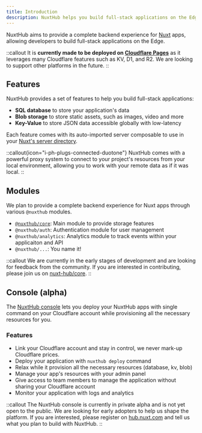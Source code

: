 ```yaml
---
title: Introduction
description: NuxtHub helps you build full-stack applications on the Edge.
---
```


NuxtHub aims to provide a complete backend experience for [Nuxt](https://nuxt.com) apps, allowing developers to build full-stack applications on the Edge.

::callout
It is **currently made to be deployed on [Cloudflare Pages](https://pages.cloudflare.com)** as it leverages many Cloudflare features such as KV, D1, and R2. We are looking to support other platforms in the future.
::

## Features

NuxtHub provides a set of features to help you build full-stack applications:
- **SQL database** to store your application's data
- **Blob storage** to store static assets, such as images, video and more
- **Key-Value** to store JSON data accessible globally with low-latency

Each feature comes with its auto-imported server composable to use in your [Nuxt's server directory](https://nuxt.com/docs/guide/directory-structure/server).

::callout{icon="i-ph-plugs-connected-duotone"}
NuxtHub comes with a powerful proxy system to connect to your project's resources from your local environment, allowing you to work with your remote data as if it was local.
::

## Modules

We plan to provide a complete backend experience for Nuxt apps through various `@nuxthub` modules.

- [`@nuxthub/core`](https://github.com/nuxt-hub/core): Main module to provide storage features
- `@nuxthub/auth`: Authentication module for user management
- `@nuxthub/analytics`: Analytics module to track events within your applicaiton and API
- `@nuxthub/...`: You name it!

::callout
We are currently in the early stages of development and are looking for feedback from the community. If you are interested in contributing, please join us on [nuxt-hub/core](https://github.com/nuxt-hub/core).
::

## Console (alpha)

The [NuxtHub console](https://hub.nuxt.com) lets you deploy your NuxtHub apps with single command on your Cloudflare account while provisioning all the necessary resources for you.

### Features

- Link your Cloudflare account and stay in control, we never mark-up Cloudflare prices.
- Deploy your application with `nuxthub deploy` command
- Relax while it provision all the necessary resources (database, kv, blob)
- Manage your app's resources with your admin panel
- Give access to team members to manage the application without sharing your Cloudflare account
- Monitor your application with logs and analytics

::callout
The NuxtHub console is currently in private alpha and is not yet open to the public. We are looking for early adopters to help us shape the platform. If you are interested, please register on [hub.nuxt.com](https://hub.nuxt.com) and tell us what you plan to build with NuxtHub.
::
